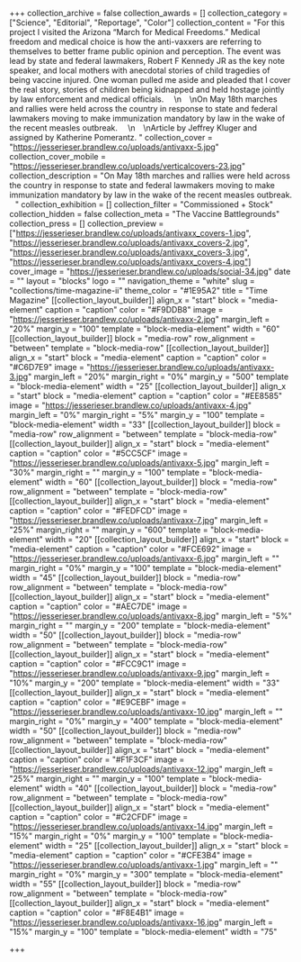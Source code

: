 +++
collection_archive = false
collection_awards = []
collection_category = ["Science", "Editorial", "Reportage", "Color"]
collection_content = "For this project I visited the Arizona “March for Medical Freedoms.” Medical freedom and medical choice is how the anti-vaxxers are referring to themselves to better frame public opinion and perception. The event was lead by state and federal lawmakers, Robert F Kennedy JR as the key note speaker, and local mothers with anecdotal stories of child tragedies of being vaccine injured. One woman pulled me aside and pleaded that I cover the real story, stories of children being kidnapped and held hostage jointly by law enforcement and medical officials. ⁠⠀  \n⁠⠀  \nOn May 18th marches and rallies were held across the country in response to state and federal lawmakers moving to make immunization mandatory by law in the wake of the recent measles outbreak. ⁠⠀  \n⁠⁠⠀  \nArticle by Jeffrey Kluger and assigned by Katherine Pomerantz. "
collection_cover = "https://jesserieser.brandlew.co/uploads/antivaxx-5.jpg"
collection_cover_mobile = "https://jesserieser.brandlew.co/uploads/verticalcovers-23.jpg"
collection_description = "On May 18th marches and rallies were held across the country in response to state and federal lawmakers moving to make immunization mandatory by law in the wake of the recent measles outbreak. ⁠⠀"
collection_exhibition = []
collection_filter = "Commissioned + Stock"
collection_hidden = false
collection_meta = "The Vaccine Battlegrounds"
collection_press = []
collection_preview = ["https://jesserieser.brandlew.co/uploads/antivaxx_covers-1.jpg", "https://jesserieser.brandlew.co/uploads/antivaxx_covers-2.jpg", "https://jesserieser.brandlew.co/uploads/antivaxx_covers-3.jpg", "https://jesserieser.brandlew.co/uploads/antivaxx_covers-4.jpg"]
cover_image = "https://jesserieser.brandlew.co/uploads/social-34.jpg"
date = ""
layout = "blocks"
logo = ""
navigation_theme = "white"
slug = "collections/time-magazine-ii"
theme_color = "#1E95A2"
title = "Time Magazine"
[[collection_layout_builder]]
align_x = "start"
block = "media-element"
caption = "caption"
color = "#F9DDB8"
image = "https://jesserieser.brandlew.co/uploads/antivaxx-2.jpg"
margin_left = "20%"
margin_y = "100"
template = "block-media-element"
width = "60"
[[collection_layout_builder]]
block = "media-row"
row_alignment = "between"
template = "block-media-row"
[[collection_layout_builder]]
align_x = "start"
block = "media-element"
caption = "caption"
color = "#C6D7E9"
image = "https://jesserieser.brandlew.co/uploads/antivaxx-3.jpg"
margin_left = "20%"
margin_right = "0%"
margin_y = "500"
template = "block-media-element"
width = "25"
[[collection_layout_builder]]
align_x = "start"
block = "media-element"
caption = "caption"
color = "#EE8585"
image = "https://jesserieser.brandlew.co/uploads/antivaxx-4.jpg"
margin_left = "0%"
margin_right = "5%"
margin_y = "100"
template = "block-media-element"
width = "33"
[[collection_layout_builder]]
block = "media-row"
row_alignment = "between"
template = "block-media-row"
[[collection_layout_builder]]
align_x = "start"
block = "media-element"
caption = "caption"
color = "#5CC5CF"
image = "https://jesserieser.brandlew.co/uploads/antivaxx-5.jpg"
margin_left = "30%"
margin_right = ""
margin_y = "100"
template = "block-media-element"
width = "60"
[[collection_layout_builder]]
block = "media-row"
row_alignment = "between"
template = "block-media-row"
[[collection_layout_builder]]
align_x = "start"
block = "media-element"
caption = "caption"
color = "#FEDFCD"
image = "https://jesserieser.brandlew.co/uploads/antivaxx-7.jpg"
margin_left = "25%"
margin_right = ""
margin_y = "600"
template = "block-media-element"
width = "20"
[[collection_layout_builder]]
align_x = "start"
block = "media-element"
caption = "caption"
color = "#FCE692"
image = "https://jesserieser.brandlew.co/uploads/antivaxx-6.jpg"
margin_left = ""
margin_right = "0%"
margin_y = "100"
template = "block-media-element"
width = "45"
[[collection_layout_builder]]
block = "media-row"
row_alignment = "between"
template = "block-media-row"
[[collection_layout_builder]]
align_x = "start"
block = "media-element"
caption = "caption"
color = "#AEC7DE"
image = "https://jesserieser.brandlew.co/uploads/antivaxx-8.jpg"
margin_left = "5%"
margin_right = ""
margin_y = "200"
template = "block-media-element"
width = "50"
[[collection_layout_builder]]
block = "media-row"
row_alignment = "between"
template = "block-media-row"
[[collection_layout_builder]]
align_x = "start"
block = "media-element"
caption = "caption"
color = "#FCC9C1"
image = "https://jesserieser.brandlew.co/uploads/antivaxx-9.jpg"
margin_left = "10%"
margin_y = "200"
template = "block-media-element"
width = "33"
[[collection_layout_builder]]
align_x = "start"
block = "media-element"
caption = "caption"
color = "#E9CEBF"
image = "https://jesserieser.brandlew.co/uploads/antivaxx-10.jpg"
margin_left = ""
margin_right = "0%"
margin_y = "400"
template = "block-media-element"
width = "50"
[[collection_layout_builder]]
block = "media-row"
row_alignment = "between"
template = "block-media-row"
[[collection_layout_builder]]
align_x = "start"
block = "media-element"
caption = "caption"
color = "#F1F3CF"
image = "https://jesserieser.brandlew.co/uploads/antivaxx-12.jpg"
margin_left = "25%"
margin_right = ""
margin_y = "100"
template = "block-media-element"
width = "40"
[[collection_layout_builder]]
block = "media-row"
row_alignment = "between"
template = "block-media-row"
[[collection_layout_builder]]
align_x = "start"
block = "media-element"
caption = "caption"
color = "#C2CFDF"
image = "https://jesserieser.brandlew.co/uploads/antivaxx-14.jpg"
margin_left = "15%"
margin_right = "0%"
margin_y = "100"
template = "block-media-element"
width = "25"
[[collection_layout_builder]]
align_x = "start"
block = "media-element"
caption = "caption"
color = "#CFE3B4"
image = "https://jesserieser.brandlew.co/uploads/antivaxx-1.jpg"
margin_left = ""
margin_right = "0%"
margin_y = "300"
template = "block-media-element"
width = "55"
[[collection_layout_builder]]
block = "media-row"
row_alignment = "between"
template = "block-media-row"
[[collection_layout_builder]]
align_x = "start"
block = "media-element"
caption = "caption"
color = "#F8E4B1"
image = "https://jesserieser.brandlew.co/uploads/antivaxx-16.jpg"
margin_left = "15%"
margin_y = "100"
template = "block-media-element"
width = "75"

+++

